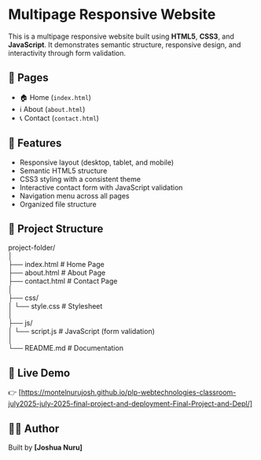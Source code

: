 # Multipage Responsive Website
This is a multipage responsive website built using **HTML5**, **CSS3**, and **JavaScript**. It demonstrates semantic structure, responsive design, and interactivity through form validation.  

## 📌 Pages
- 🏠 Home (`index.html`)  
- ℹ️ About (`about.html`)  
- 📞 Contact (`contact.html`)  

## 🎯 Features
- Responsive layout (desktop, tablet, and mobile)  
- Semantic HTML5 structure  
- CSS3 styling with a consistent theme  
- Interactive contact form with JavaScript validation  
- Navigation menu across all pages  
- Organized file structure  

## 📂 Project Structure
project-folder/  
│  
├── index.html          # Home Page  
├── about.html          # About Page  
├── contact.html        # Contact Page  
│  
├── css/  
│   └── style.css       # Stylesheet  
│  
├── js/  
│   └── script.js       # JavaScript (form validation)  
│  
└── README.md           # Documentation  

## 📌 Live Demo
👉 [https://montelnurujosh.github.io/plp-webtechnologies-classroom-july2025-july-2025-final-project-and-deployment-Final-Project-and-Depl/]  

## 👨‍💻 Author
Built by **[Joshua Nuru]**
